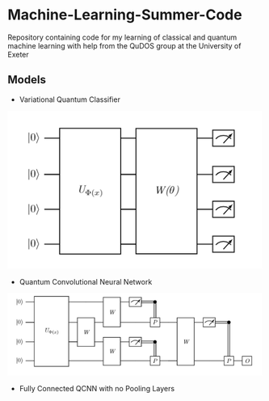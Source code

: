 # Machine-Learning-Summer-Code
Repository containing code for my learning of classical and quantum machine learning with help from the QuDOS group at the University of Exeter

## Models


* Variational Quantum Classifier

![vqc](images/VQC_Circuit.png)

* Quantum Convolutional Neural Network

![qcnn](images/QCNN.png)

* Fully Connected QCNN with no Pooling Layers

